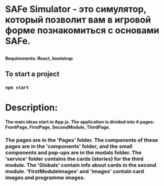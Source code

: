 # SAFe Simulator - это симулятор, который позволит вам в игровой форме познакомиться с основами SAFe.
##

#### Requirements: React, bootstrap

## To start a project
### `npm start`
##

# Description:
#### The main ideas start in App.js. The application is divided into 4 pages: FrontPage, FirstPage, SecondModule, ThirdPage. 
### The pages are in the 'Pages' folder. The components of these pages are in the 'components' folder, and the small components and pop-ups are in the modals folder. The 'service' folder contains the cards (stories) for the third module. The 'Globals' contain info about cards in the second module. 'FirstModuleImages' and 'images' contain card images and programme images.
